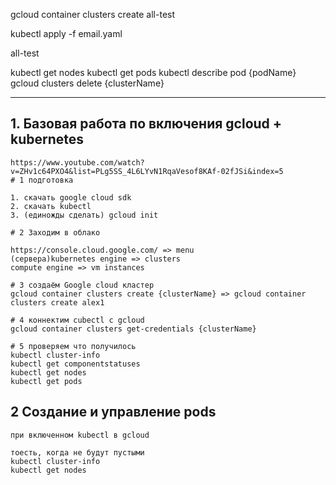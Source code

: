 gcloud container clusters create all-test


kubectl apply -f email.yaml


all-test

kubectl get nodes
kubectl get pods
kubectl describe pod {podName}
gcloud clusters delete {clusterName}







---

## 1. Базовая работа по включения gcloud + kubernetes


```
https://www.youtube.com/watch?v=ZHv1c64PXO4&list=PLg5SS_4L6LYvN1RqaVesof8KAf-02fJSi&index=5
# 1 подготовка

1. скачать google cloud sdk
2. скачать kubectl
3. (единожды сделать) gcloud init

# 2 Заходим в облако

https://console.cloud.google.com/ => menu
(сервера)kubernetes engine => clusters
compute engine => vm instances

# 3 создаём Google cloud кластер
gcloud container clusters create {clusterName} => gcloud container clusters create alex1

# 4 коннектим cubectl с gcloud
gcloud container clusters get-credentials {clusterName}

# 5 проверяем что получилось
kubectl cluster-info
kubectl get componentstatuses
kubectl get nodes
kubectl get pods

```

## 2 Создание и управление pods

```
при включенном kubectl в gcloud

тоесть, когда не будут пустыми
kubectl cluster-info
kubectl get nodes





```